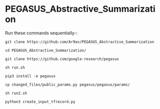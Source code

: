 # PEGASUS_Abstractive_Summarization

Run these commands sequentially-:

`
git clone https://github.com/Ar9av/PEGASUS_Abstractive_Summarization
`

`
cd PEGASUS_Abstractive_Summarization/
`
<br />

`
git clone https://github.com/google-research/pegasus
`
<br />

`
sh run.sh
`
<br />

`
pip3 install -e pegasus
`
<br />

`
cp changed_files/public_params.py pegasus/pegasus/params/
`
<br />

`
sh run2.sh
`
<br />

`
python3 create_input_tfrecord.py
`
<br />
